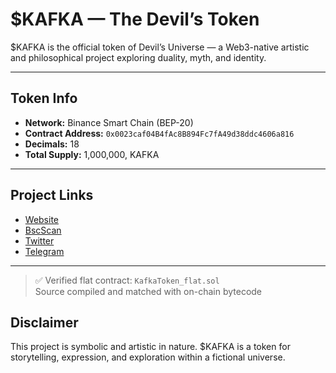# $KAFKA — The Devil’s Token

$KAFKA is the official token of Devil’s Universe — a Web3-native artistic and philosophical project exploring duality, myth, and identity.

---

## Token Info

- **Network:** Binance Smart Chain (BEP-20)
- **Contract Address:** `0x0023caf04B4fAc8B894Fc7fA49d38ddc4606a816`
- **Decimals:** 18  
- **Total Supply:** 1,000,000, KAFKA

---

## Project Links

- [Website](https://devilsuniverse.com)  
- [BscScan](https://bscscan.com/token/0x590feD91b5A4ABE1ABAc1427f8d28f25c9f2142)  
- [Twitter](https://twitter.com/devils_kafka)  
- [Telegram](https://t.me/devilsuniversecom)

---
> ✅ Verified flat contract: `KafkaToken_flat.sol`  
> Source compiled and matched with on-chain bytecode
## Disclaimer

This project is symbolic and artistic in nature. $KAFKA is a token for storytelling, expression, and exploration within a fictional universe.
